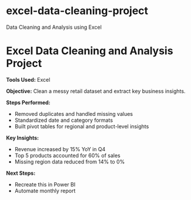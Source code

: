 # excel-data-cleaning-project
Data Cleaning and Analysis using Excel
# Excel Data Cleaning and Analysis Project

**Tools Used:** Excel

**Objective:** Clean a messy retail dataset and extract key business insights.

**Steps Performed:**
- Removed duplicates and handled missing values
- Standardized date and category formats
- Built pivot tables for regional and product-level insights

**Key Insights:**
- Revenue increased by 15% YoY in Q4
- Top 5 products accounted for 60% of sales
- Missing region data reduced from 14% to 0%

**Next Steps:**
- Recreate this in Power BI
- Automate monthly report
